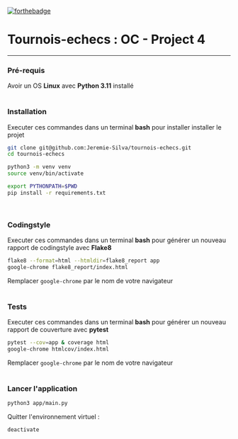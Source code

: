 [![forthebadge](https://forthebadge.com/images/badges/made-with-python.svg)](https://forthebadge.com)
# Tournois-echecs : OC - Project 4
---
### Pré-requis
Avoir un OS **Linux** avec **Python 3.11** installé  
<br/>

### Installation
Executer ces commandes dans un terminal **bash**
pour installer installer le projet
```bash
git clone git@github.com:Jeremie-Silva/tournois-echecs.git
cd tournois-echecs
```
```bash
python3 -m venv venv
source venv/bin/activate
```
```bash
export PYTHONPATH=$PWD
pip install -r requirements.txt
```  
<br/>

### Codingstyle
Executer ces commandes dans un terminal **bash**
pour générer un nouveau rapport de codingstyle avec **Flake8**
```bash
flake8 --format=html --htmldir=flake8_report app
google-chrome flake8_report/index.html
```
Remplacer `google-chrome` par le nom de votre navigateur  
<br/>

### Tests
Executer ces commandes dans un terminal **bash**
pour générer un nouveau rapport de couverture avec **pytest**
```bash
pytest --cov=app & coverage html
google-chrome htmlcov/index.html
```
Remplacer `google-chrome` par le nom de votre navigateur  
<br/>

### Lancer l'application
```bash
python3 app/main.py
```
Quitter l'environnement virtuel :
```bash
deactivate
```  
<br/>